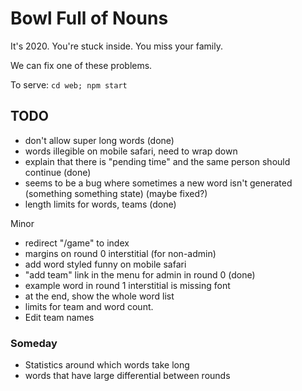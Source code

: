 # Bowl Full of Nouns

It's 2020. You're stuck inside. You miss your family.

We can fix one of these problems.

To serve: `cd web; npm start`


## TODO
* don't allow super long words (done)
* words illegible on mobile safari, need to wrap down
* explain that there is "pending time" and the same person should continue (done)
* seems to be a bug where sometimes a new word isn't generated (something something state) (maybe fixed?)
* length limits for words, teams (done)

Minor
* redirect "/game" to index
* margins on round 0 interstitial (for non-admin)
* add word styled funny on mobile safari
* "add team" link in the menu for admin in round 0 (done)
* example word in round 1 interstitial is missing font
* at the end, show the whole word list
* limits for team and word count.
* Edit team names

### Someday
* Statistics around which words take long
* words that have large differential between rounds
